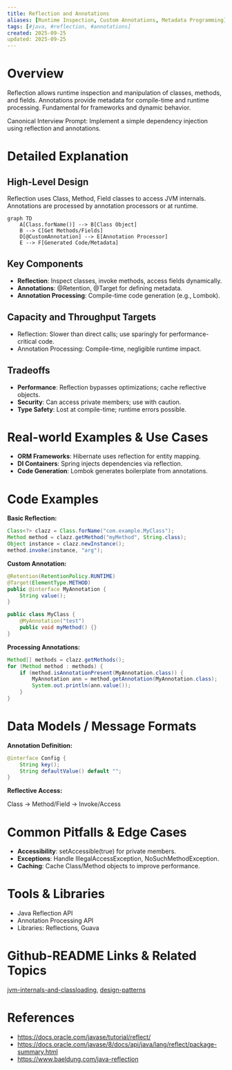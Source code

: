 ```yaml
---
title: Reflection and Annotations
aliases: [Runtime Inspection, Custom Annotations, Metadata Programming]
tags: [#java, #reflection, #annotations]
created: 2025-09-25
updated: 2025-09-25
---
```


# Overview

Reflection allows runtime inspection and manipulation of classes, methods, and fields. Annotations provide metadata for compile-time and runtime processing. Fundamental for frameworks and dynamic behavior.

Canonical Interview Prompt: Implement a simple dependency injection using reflection and annotations.

# Detailed Explanation

## High-Level Design

Reflection uses Class, Method, Field classes to access JVM internals. Annotations are processed by annotation processors or at runtime.

```mermaid
graph TD
    A[Class.forName()] --> B[Class Object]
    B --> C[Get Methods/Fields]
    D[@CustomAnnotation] --> E[Annotation Processor]
    E --> F[Generated Code/Metadata]
```

## Key Components

- **Reflection**: Inspect classes, invoke methods, access fields dynamically.
- **Annotations**: @Retention, @Target for defining metadata.
- **Annotation Processing**: Compile-time code generation (e.g., Lombok).

## Capacity and Throughput Targets

- Reflection: Slower than direct calls; use sparingly for performance-critical code.
- Annotation Processing: Compile-time, negligible runtime impact.

## Tradeoffs

- **Performance**: Reflection bypasses optimizations; cache reflective objects.
- **Security**: Can access private members; use with caution.
- **Type Safety**: Lost at compile-time; runtime errors possible.

# Real-world Examples & Use Cases

- **ORM Frameworks**: Hibernate uses reflection for entity mapping.
- **DI Containers**: Spring injects dependencies via reflection.
- **Code Generation**: Lombok generates boilerplate from annotations.

# Code Examples

**Basic Reflection:**

```java
Class<?> clazz = Class.forName("com.example.MyClass");
Method method = clazz.getMethod("myMethod", String.class);
Object instance = clazz.newInstance();
method.invoke(instance, "arg");
```

**Custom Annotation:**

```java
@Retention(RetentionPolicy.RUNTIME)
@Target(ElementType.METHOD)
public @interface MyAnnotation {
    String value();
}

public class MyClass {
    @MyAnnotation("test")
    public void myMethod() {}
}
```

**Processing Annotations:**

```java
Method[] methods = clazz.getMethods();
for (Method method : methods) {
    if (method.isAnnotationPresent(MyAnnotation.class)) {
        MyAnnotation ann = method.getAnnotation(MyAnnotation.class);
        System.out.println(ann.value());
    }
}
```

# Data Models / Message Formats

**Annotation Definition:**

```java
@interface Config {
    String key();
    String defaultValue() default "";
}
```

**Reflective Access:**

Class -> Method/Field -> Invoke/Access

# Common Pitfalls & Edge Cases

- **Accessibility**: setAccessible(true) for private members.
- **Exceptions**: Handle IllegalAccessException, NoSuchMethodException.
- **Caching**: Cache Class/Method objects to improve performance.

# Tools & Libraries

- Java Reflection API
- Annotation Processing API
- Libraries: Reflections, Guava

# Github-README Links & Related Topics

[jvm-internals-and-classloading](../jvm-internals-and-classloading/README.md), [design-patterns](../design-patterns/README.md)

# References

- https://docs.oracle.com/javase/tutorial/reflect/
- https://docs.oracle.com/javase/8/docs/api/java/lang/reflect/package-summary.html
- https://www.baeldung.com/java-reflection